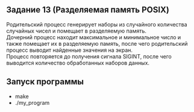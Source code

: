 ## Задание 13 (Разделяемая память POSIX)  
Родительский процесс генерирует наборы из случайного количества случайных чисел и помещает в разделяемую память.  
Дочерний процесс находит максимальное и минимальное число и также помещает их в разделяемую память, после чего родительский процесс выводит найденные значения на экран.  
Процесс повторяется до получения сигнала SIGINT, после чего выводится количество обработанных наборов данных.  


## Запуск программы  
 - make  
 - ./my_program 

